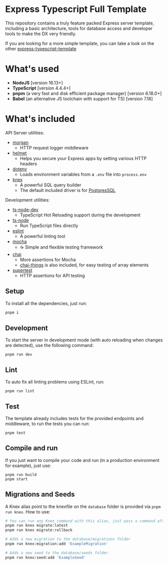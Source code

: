 # Express Typescript Full Template

This repository contains a truly feature packed Express server template, including a basic architecture, tools for database access and developer tools to make the DX very friendly.

If you are looking for a more simple template, you can take a look on the other [express-typescript-template](https://github.com/HRKings/express-typescript-template)

# What's used

* **NodeJS** [version 16.13+]
* **TypeScript** [version 4.4.4+]
* **pnpm** (a very fast and disk efficient package manager) [version 6.18.0+]
* **Babel** (an alternative JS toolchain with support for TS) [version 7.16]

# What's included

API Server utilities:

* [morgan](https://www.npmjs.com/package/morgan)
  * HTTP request logger middleware
* [helmet](https://www.npmjs.com/package/helmet)
  * Helps you secure your Express apps by setting various HTTP headers
* [dotenv](https://www.npmjs.com/package/dotenv)
  * Loads environment variables from a `.env` file into `process.env`
* [knex](https://www.npmjs.com/package/knex)
  * A powerful SQL query builder
  * The default included driver is for [PostgresSQL](https://www.npmjs.com/package/pg)

Development utilities:

* [ts-node-dev](https://www.npmjs.com/package/ts-node-dev)
  * TypeScript Hot Reloading support during the development
* [ts-node](https://www.npmjs.com/package/ts-node)
  * Run TypeScript files directly
* [eslint](https://www.npmjs.com/package/eslint)
  * A powerful linting tool
* [mocha](https://www.npmjs.com/package/mocha)
  * ☕️ Simple and flexible testing framework
* [chai](https://www.npmjs.com/package/chai)
  * More assertions for Mocha
  * [chai-things](https://www.npmjs.com/package/chai-things) is also included, for easy testing of array elements
* [supertest](https://www.npmjs.com/package/supertest)
  * HTTP assertions for API testing

## Setup

To install all the dependencies, just run:

```bash
pnpm i
```

## Development

To start the server in development mode (with auto reloading when changes are detected), use the following command:

```
pnpm run dev
```

## Lint

To auto fix all linting problems using ESLint, run:

```
pnpm run lint
```

## Test

The template already includes tests for the provided endpoints and middleware, to run the tests you can run:

```
pnpm test
```

## Compile and run

If you just want to compile your code and run (in a production environment for example), just use:

```
pnpm run build
pnpm start
```

## Migrations and Seeds

A Knex alias point to the knexfile on the `database` folder is provided via `pnpm run knex`. How to use:

```bash
# You can run any Knex command with this alias, just pass a command after the 'knex'
pnpm run knex migrate:latest
pnpm run knex migrate:rollback

# Adds a new migration to the database/migrations folder
pnpm run knex:migration:add 'ExampleMigration'

# Adds a new seed to the database/seeds folder
pnpm run knex:seed:add 'ExampleSeed'
```
